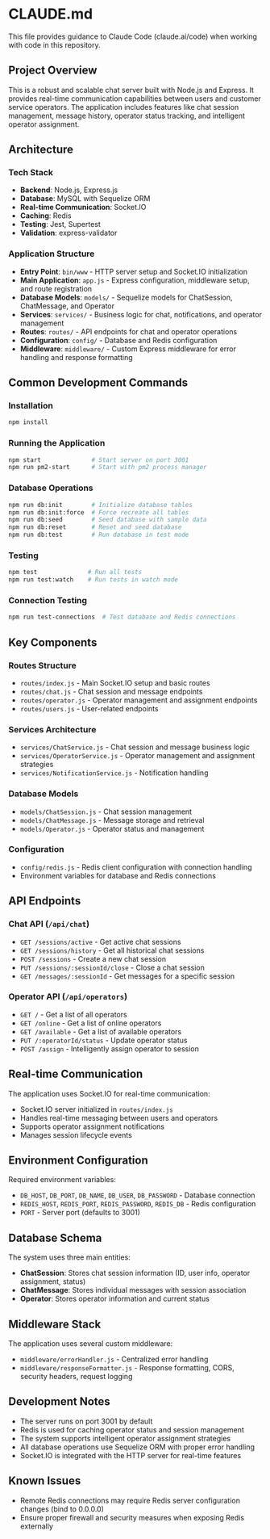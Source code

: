 # CLAUDE.md

This file provides guidance to Claude Code (claude.ai/code) when working with code in this repository.

## Project Overview

This is a robust and scalable chat server built with Node.js and Express. It provides real-time communication capabilities between users and customer service operators. The application includes features like chat session management, message history, operator status tracking, and intelligent operator assignment.

## Architecture

### Tech Stack
- **Backend**: Node.js, Express.js
- **Database**: MySQL with Sequelize ORM
- **Real-time Communication**: Socket.IO
- **Caching**: Redis
- **Testing**: Jest, Supertest
- **Validation**: express-validator

### Application Structure
- **Entry Point**: `bin/www` - HTTP server setup and Socket.IO initialization
- **Main Application**: `app.js` - Express configuration, middleware setup, and route registration
- **Database Models**: `models/` - Sequelize models for ChatSession, ChatMessage, and Operator
- **Services**: `services/` - Business logic for chat, notifications, and operator management
- **Routes**: `routes/` - API endpoints for chat and operator operations
- **Configuration**: `config/` - Database and Redis configuration
- **Middleware**: `middleware/` - Custom Express middleware for error handling and response formatting

## Common Development Commands

### Installation
```bash
npm install
```

### Running the Application
```bash
npm start              # Start server on port 3001
npm run pm2-start      # Start with pm2 process manager
```

### Database Operations
```bash
npm run db:init        # Initialize database tables
npm run db:init:force  # Force recreate all tables
npm run db:seed        # Seed database with sample data
npm run db:reset       # Reset and seed database
npm run db:test        # Run database in test mode
```

### Testing
```bash
npm test              # Run all tests
npm run test:watch    # Run tests in watch mode
```

### Connection Testing
```bash
npm run test-connections  # Test database and Redis connections
```

## Key Components

### Routes Structure
- `routes/index.js` - Main Socket.IO setup and basic routes
- `routes/chat.js` - Chat session and message endpoints
- `routes/operator.js` - Operator management and assignment endpoints
- `routes/users.js` - User-related endpoints

### Services Architecture
- `services/ChatService.js` - Chat session and message business logic
- `services/OperatorService.js` - Operator management and assignment strategies
- `services/NotificationService.js` - Notification handling

### Database Models
- `models/ChatSession.js` - Chat session management
- `models/ChatMessage.js` - Message storage and retrieval
- `models/Operator.js` - Operator status and management

### Configuration
- `config/redis.js` - Redis client configuration with connection handling
- Environment variables for database and Redis connections

## API Endpoints

### Chat API (`/api/chat`)
- `GET /sessions/active` - Get active chat sessions
- `GET /sessions/history` - Get all historical chat sessions
- `POST /sessions` - Create a new chat session
- `PUT /sessions/:sessionId/close` - Close a chat session
- `GET /messages/:sessionId` - Get messages for a specific session

### Operator API (`/api/operators`)
- `GET /` - Get a list of all operators
- `GET /online` - Get a list of online operators
- `GET /available` - Get a list of available operators
- `PUT /:operatorId/status` - Update operator status
- `POST /assign` - Intelligently assign operator to session

## Real-time Communication

The application uses Socket.IO for real-time communication:
- Socket.IO server initialized in `routes/index.js`
- Handles real-time messaging between users and operators
- Supports operator assignment notifications
- Manages session lifecycle events

## Environment Configuration

Required environment variables:
- `DB_HOST`, `DB_PORT`, `DB_NAME`, `DB_USER`, `DB_PASSWORD` - Database connection
- `REDIS_HOST`, `REDIS_PORT`, `REDIS_PASSWORD`, `REDIS_DB` - Redis configuration
- `PORT` - Server port (defaults to 3001)

## Database Schema

The system uses three main entities:
- **ChatSession**: Stores chat session information (ID, user info, operator assignment, status)
- **ChatMessage**: Stores individual messages with session association
- **Operator**: Stores operator information and current status

## Middleware Stack

The application uses several custom middleware:
- `middleware/errorHandler.js` - Centralized error handling
- `middleware/responseFormatter.js` - Response formatting, CORS, security headers, request logging

## Development Notes

- The server runs on port 3001 by default
- Redis is used for caching operator status and session management
- The system supports intelligent operator assignment strategies
- All database operations use Sequelize ORM with proper error handling
- Socket.IO is integrated with the HTTP server for real-time features

## Known Issues

- Remote Redis connections may require Redis server configuration changes (bind to 0.0.0.0)
- Ensure proper firewall and security measures when exposing Redis externally